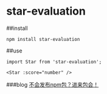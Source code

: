 # star-evaluation

##install

```
npm install star-evaluation
```
##use

```
import Star from 'star-evaluation';

<Star :score="number" />
```

###blog
[不会发布npm包？进来包会！](https://juejin.im/post/5bdfa46951882516c94e5b26)
